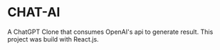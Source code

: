 # CHAT-AI

A ChatGPT Clone that consumes OpenAI's api to generate result.
This project was build with React.js.
